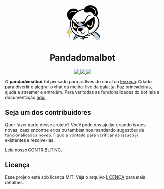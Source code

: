 <p align="center">
  <img src=".github/assets/panda.png">
  <h1 align="center">Pandadomalbot</h1>
</p>
<p align="center">
  <a href="https://github.com/levxyca/pandadomalbot/actions/workflows/ci.yml">
    <img src="https://github.com/levxyca/pandadomalbot/actions/workflows/ci.yml/badge.svg">
  </a>
  <a href="https://github.com/prettier/prettier">
    <img src="https://img.shields.io/badge/code_style-prettier-ff69b4.svg">
  </a>
  <a href="https://github.com/airbnb/javascript">
    <img src="https://badgen.net/badge/style/Airbnb/ff5a5f?icon=airbnb">
  </a>
</p>

O **pandadomalbot** foi pensado para as lives do canal da [levxyca][1].
Criado para divertir e alegrar o chat da melhor live da galacta. Faz brincadeiras,
ajuda a streamer e entretêm. Para ver todas as funcionalidades do bot leia a documentação [aqui][2].

## Seja um dos contribuidores

Quer fazer parte desse projeto? Você pode nos ajudar criando issues novas, caso encontre erros
ou também nos mandando sugestões de funcionalidades novas. Fique a vontade para verificar as issues
já existentes e resolve-lás.

Leia nosso [CONTRIBUTING][3].

## Licença

Esse projeto está sob licença MIT. Veja o arquivo [LICENÇA](LICENSE) para mais detalhes.

[1]: https://twitch.tv/levxyca
[2]: https://levxyca.com/pandadomalsite
[3]: .github/CONTRIBUTING.md
